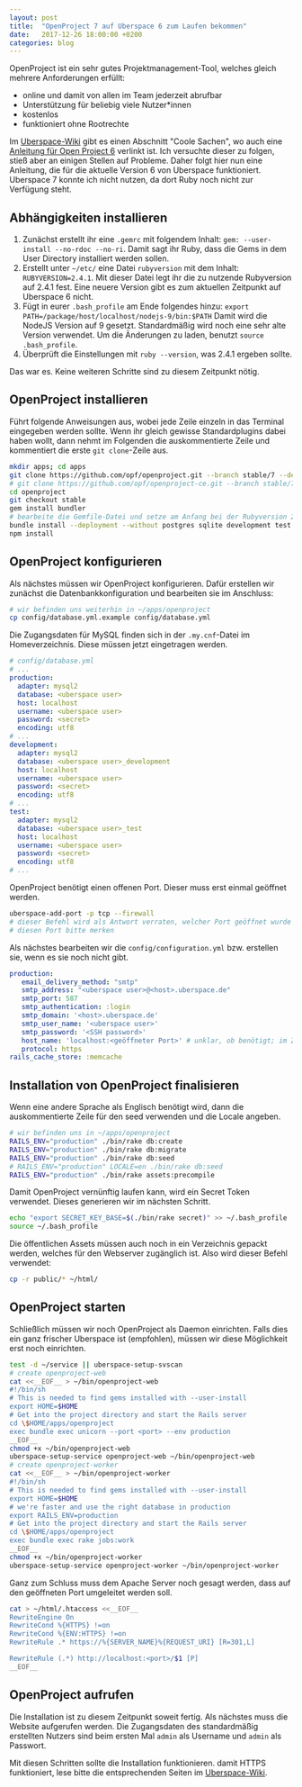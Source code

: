 ```yaml
---
layout: post
title:  "OpenProject 7 auf Uberspace 6 zum Laufen bekommen"
date:   2017-12-26 18:00:00 +0200
categories: blog
---
```


OpenProject ist ein sehr gutes Projektmanagement-Tool, welches gleich mehrere
Anforderungen erfüllt:

- online und damit von allen im Team jederzeit abrufbar
- Unterstützung für beliebig viele Nutzer\*innen
- kostenlos
- funktioniert ohne Rootrechte

Im <a href="https://wiki.uberspace.de" rel="nofollow">Uberspace-Wiki</a> gibt es einen 
Abschnitt "Coole Sachen", wo auch eine
<a href="https://gist.github.com/tessi/466308e59e117d9fb34e" rel="nofollow">Anleitung für Open Project 6</a> 
verlinkt ist. Ich versuchte dieser zu folgen,
stieß aber an einigen Stellen auf Probleme. Daher folgt hier nun eine Anleitung,
die für die aktuelle Version 6 von Uberspace funktioniert. Uberspace 7 konnte ich
nicht nutzen, da dort Ruby noch nicht zur Verfügung steht.

## Abhängigkeiten installieren

1. Zunächst erstellt ihr eine ``.gemrc`` mit folgendem Inhalt: ``gem: --user-install --no-rdoc --no-ri``.
   Damit sagt ihr Ruby, dass die Gems in dem User Directory installiert werden sollen.
2. Erstellt unter ``~/etc/`` eine Datei ``rubyversion`` mit dem Inhalt: ``RUBYVERSION=2.4.1``.
   Mit dieser Datei legt ihr die zu nutzende Rubyversion auf 2.4.1 fest. Eine neuere Version
   gibt es zum aktuellen Zeitpunkt auf Uberspace 6 nicht.
3. Fügt in eurer ``.bash_profile`` am Ende folgendes hinzu: ``export PATH=/package/host/localhost/nodejs-9/bin:$PATH``
   Damit wird die NodeJS Version auf 9 gesetzt. Standardmäßig wird noch eine sehr 
   alte Version verwendet. Um die Änderungen zu laden, benutzt ``source .bash_profile``.
4. Überprüft die Einstellungen mit ``ruby --version``, was 2.4.1 ergeben sollte.

Das war es. Keine weiteren Schritte sind zu diesem Zeitpunkt nötig.

## OpenProject installieren

Führt folgende Anweisungen aus, wobei jede Zeile einzeln in das Terminal eingegeben
werden sollte. Wenn ihr gleich gewisse Standardplugins dabei haben wollt, dann nehmt
im Folgenden die auskommentierte Zeile und kommentiert die erste ``git clone``-Zeile aus.

```bash
mkdir apps; cd apps
git clone https://github.com/opf/openproject.git --branch stable/7 --depth 1
# git clone https://github.com/opf/openproject-ce.git --branch stable/7 --depth 1 openproject
cd openproject
git checkout stable
gem install bundler
# bearbeite die Gemfile-Datei und setze am Anfang bei der Rubyversion 2.4.1 ein
bundle install --deployment --without postgres sqlite development test therubyracer docker
npm install
```

## OpenProject konfigurieren

Als nächstes müssen wir OpenProject konfigurieren. Dafür erstellen wir zunächst
die Datenbankkonfiguration und bearbeiten sie im Anschluss:

```bash
# wir befinden uns weiterhin in ~/apps/openproject
cp config/database.yml.example config/database.yml
```

Die Zugangsdaten für MySQL finden sich in der ``.my.cnf``-Datei im Homeverzeichnis.
Diese müssen jetzt eingetragen werden.

```yaml
# config/database.yml
# ...
production:
  adapter: mysql2
  database: <uberspace user>
  host: localhost
  username: <uberspace user>
  password: <secret>
  encoding: utf8
# ...
development:
  adapter: mysql2
  database: <uberspace user>_development
  host: localhost
  username: <uberspace user>
  password: <secret>
  encoding: utf8
# ...
test:
  adapter: mysql2
  database: <uberspace user>_test
  host: localhost
  username: <uberspace user>
  password: <secret>
  encoding: utf8
# ...
```
OpenProject benötigt einen offenen Port. Dieser muss erst einmal geöffnet werden.

```bash
uberspace-add-port -p tcp --firewall
# dieser Befehl wird als Antwort verraten, welcher Port geöffnet wurde
# diesen Port bitte merken
```

Als nächstes bearbeiten wir die ``config/configuration.yml`` bzw. erstellen sie,
wenn es sie noch nicht gibt.

```yaml
production:
   email_delivery_method: "smtp"
   smtp_address: "<uberspace user>@<host>.uberspace.de"
   smtp_port: 587
   smtp_authentication: :login
   smtp_domain: '<host>.uberspace.de'
   smtp_user_name: '<uberspace user>'
   smtp_password: '<SSH password>'
   host_name: 'localhost:<geöffneter Port>' # unklar, ob benötigt; im Zweifel übernehmen
   protocol: https
rails_cache_store: :memcache
```

## Installation von OpenProject finalisieren

Wenn eine andere Sprache als Englisch benötigt wird, dann die auskommentierte
Zeile für den seed verwenden und die Locale angeben.

```bash
# wir befinden uns in ~/apps/openproject
RAILS_ENV="production" ./bin/rake db:create
RAILS_ENV="production" ./bin/rake db:migrate
RAILS_ENV="production" ./bin/rake db:seed
# RAILS_ENV="production" LOCALE=en ./bin/rake db:seed
RAILS_ENV="production" ./bin/rake assets:precompile
```

Damit OpenProject vernünftig laufen kann, wird ein Secret Token verwendet.
Dieses generieren wir im nächsten Schritt.

```bash
echo "export SECRET_KEY_BASE=$(./bin/rake secret)" >> ~/.bash_profile
source ~/.bash_profile
```

Die öffentlichen Assets müssen auch noch in ein Verzeichnis gepackt werden, 
welches für den Webserver zugänglich ist. Also wird dieser Befehl verwendet:

```bash
cp -r public/* ~/html/
```

## OpenProject starten

Schließlich müssen wir noch OpenProject als Daemon einrichten. Falls dies ein
ganz frischer Uberspace ist (empfohlen), müssen wir diese Möglichkeit
erst noch einrichten.

```bash
test -d ~/service || uberspace-setup-svscan
# create openproject-web
cat <<__EOF__ > ~/bin/openproject-web
#!/bin/sh
# This is needed to find gems installed with --user-install
export HOME=$HOME
# Get into the project directory and start the Rails server
cd \$HOME/apps/openproject
exec bundle exec unicorn --port <port> --env production
__EOF__
chmod +x ~/bin/openproject-web
uberspace-setup-service openproject-web ~/bin/openproject-web
# create openproject-worker
cat <<__EOF__ > ~/bin/openproject-worker
#!/bin/sh
# This is needed to find gems installed with --user-install
export HOME=$HOME
# we're faster and use the right database in production
export RAILS_ENV=production
# Get into the project directory and start the Rails server
cd \$HOME/apps/openproject
exec bundle exec rake jobs:work
__EOF__
chmod +x ~/bin/openproject-worker
uberspace-setup-service openproject-worker ~/bin/openproject-worker
```

Ganz zum Schluss muss dem Apache Server noch gesagt werden, dass auf den 
geöffneten Port umgeleitet werden soll.

```bash
cat > ~/html/.htaccess <<__EOF__
RewriteEngine On
RewriteCond %{HTTPS} !=on
RewriteCond %{ENV:HTTPS} !=on
RewriteRule .* https://%{SERVER_NAME}%{REQUEST_URI} [R=301,L]

RewriteRule (.*) http://localhost:<port>/$1 [P]
__EOF__
```

## OpenProject aufrufen

Die Installation ist zu diesem Zeitpunkt soweit fertig. Als nächstes muss die
Website aufgerufen werden. Die Zugangsdaten des standardmäßig erstellten Nutzers
sind beim ersten Mal ``admin`` als Username und ``admin`` als Passwort.

Mit diesen Schritten sollte die Installation funktionieren. damit HTTPS funktioniert,
lese bitte die entsprechenden Seiten im <a href="https://wiki.uberspace.de/webserver:https" rel="nofollow">Uberspace-Wiki</a>.
